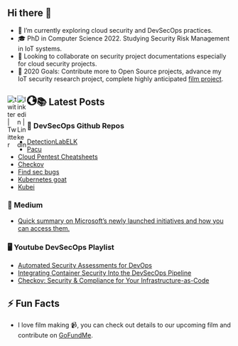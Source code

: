 ## Hi there 👋  

- 🌱 I’m currently exploring cloud security and DevSecOps practices.
- 🎓 PhD in Computer Science 2022. Studying Security Risk Management in IoT systems.
- 👯 Looking to collaborate on security project documentations especially for cloud security projects.
- 🌠 2020 Goals: Contribute more to Open Source projects, advance my IoT security research project, complete highly anticipated [film project](https://www.gofundme.com/f/the-hail-mary-feature-film).

<!--### 📫 Connect with me: -->
##
[<img align="left" alt="twitter | Twitter" width="22px" src="https://cdn.jsdelivr.net/npm/simple-icons@v3/icons/twitter.svg" />][twitter]
[<img align="left" alt="linkedin | LinkedIn" width="22px" src="https://cdn.jsdelivr.net/npm/simple-icons@v3/icons/linkedin.svg" />][linkedin]
[<img align="left" alt="project" width="22px" src="https://raw.githubusercontent.com/iconic/open-iconic/master/svg/globe.svg" />][project]
##

[project]: https://amefonaffia.github.io
[linkedin]: https://www.linkedin.com/in/abasi-amefon-affia/
[twitter]: https://twitter.com/amy_qb

## 📚 Latest Posts
### 🔭 DevSecOps Github Repos
- [DetectionLabELK](https://github.com/cyberdefenders/DetectionLabELK)
- [Pacu](https://github.com/RhinoSecurityLabs/pacu)
- [Cloud Pentest Cheatsheets](https://github.com/dafthack/CloudPentestCheatsheets)
- [Checkov](https://github.com/bridgecrewio/checkov)
- [Find sec bugs](https://github.com/find-sec-bugs/find-sec-bugs)
- [Kubernetes goat](https://github.com/madhuakula/kubernetes-goat)
- [Kubei](https://github.com/Portshift/kubei)

### 📝 Medium

<!-- BLOG-POST-LIST:START -->
- [Quick summary on Microsoft’s newly launched initiatives and how you can access them.](https://medium.com/@amefonaffia/quick-summary-on-microsofts-newly-launched-initiatives-and-how-you-can-access-them-68f83e93ff6d?source=rss-927b97076851------2)
<!-- BLOG-POST-LIST:END -->

### 🖥️ Youtube DevSecOps Playlist

<!-- YOUTUBE:START -->
- [Automated Security Assessments for DevOps](https://www.youtube.com/watch?v=nrDM4smetVs)
- [Integrating Container Security Into the DevSecOps Pipeline](https://www.youtube.com/watch?v=4Jd28k3mjrk)
- [Checkov: Security & Compliance for Your Infrastructure-as-Code](https://www.youtube.com/watch?v=n5EdM-e-9DU)
<!-- YOUTUBE:END -->

## ⚡ Fun Facts
- I love film making 📹, you can check out details to our upcoming film and contribute on [GoFundMe](https://www.gofundme.com/f/the-hail-mary-feature-film).

<!-- <br />
<img align="left" alt="amefonaffia's Github Stats" src="https://github-readme-stats.vercel.app/api?username=amefonaffia&show_icons=true&hide_border=true&theme=tokyonight&count_private=true" />


**amefonaffia/amefonaffia** is a ✨ _special_ ✨ repository because its `README.md` (this file) appears on your GitHub profile.

Here are some ideas to get you started:

- 🔭 I’m currently working on ...
- 🌱 I’m currently learning ...
- 👯 I’m looking to collaborate on ...
- 🤔 I’m looking for help with ...
- 💬 Ask me about ...
- 📫 How to reach me: ...
- 😄 Pronouns: ...

-->
